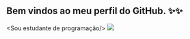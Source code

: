 ## Bem vindos ao meu perfil do GitHub. ✨✨

<Sou estudante de programação/>
<img src="C:\Users\Nicki\Pictures\banner.png"/>

<script>
            <i class="devicon-javascript-plain"></i>
          </script>

